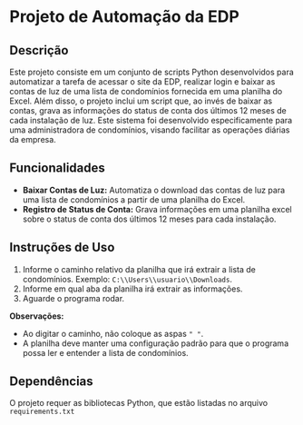 # Projeto de Automação da EDP

## Descrição
Este projeto consiste em um conjunto de scripts Python desenvolvidos para automatizar a tarefa de acessar o site da EDP, 
realizar login e baixar as contas de luz de uma lista de condomínios fornecida em uma planilha do Excel. Além disso, 
o projeto inclui um script que, ao invés de baixar as contas, grava as informações do status de conta dos últimos 12 meses 
de cada instalação de luz. Este sistema foi desenvolvido especificamente para uma administradora de condomínios, visando facilitar 
as operações diárias da empresa.

## Funcionalidades
- **Baixar Contas de Luz:** Automatiza o download das contas de luz para uma lista de condomínios a partir de uma planilha do Excel.
- **Registro de Status de Conta:** Grava informações em uma planilha excel sobre o status de conta dos últimos 12 meses para cada instalação.

## Instruções de Uso
1. Informe o caminho relativo da planilha que irá extrair a lista de condomínios. Exemplo: `C:\\Users\\usuario\\Downloads`.
2. Informe em qual aba da planilha irá extrair as informações.
3. Aguarde o programa rodar.

**Observações:**
- Ao digitar o caminho, não coloque as aspas `" "`.
- A planilha deve manter uma configuração padrão para que o programa possa ler e entender a lista de condomínios.

## Dependências
O projeto requer as bibliotecas Python, que estão listadas no arquivo `requirements.txt`

